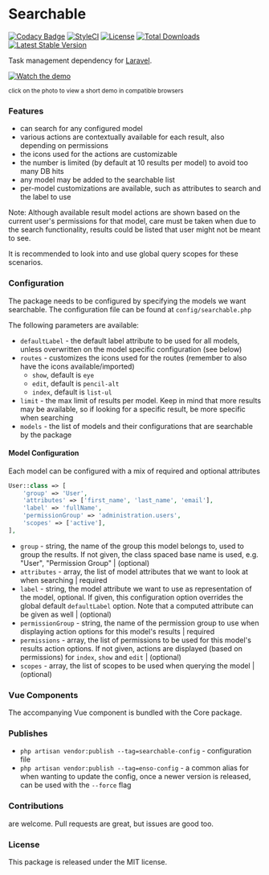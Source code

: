 # Searchable

[![Codacy Badge](https://api.codacy.com/project/badge/Grade/9bd280636d3840b696f6bf788820a6db)](https://www.codacy.com/app/laravel-enso/Searchable?utm_source=github.com&amp;utm_medium=referral&amp;utm_content=laravel-enso/Searchable&amp;utm_campaign=Badge_Grade)
[![StyleCI](https://github.styleci.io/repos/150948993/shield?branch=master)](https://github.styleci.io/repos/150948993)
[![License](https://poser.pugx.org/laravel-enso/searchable/license)](https://packagist.org/packages/laravel-enso/searchable)
[![Total Downloads](https://poser.pugx.org/laravel-enso/searchable/downloads)](https://packagist.org/packages/laravel-enso/searchable)
[![Latest Stable Version](https://poser.pugx.org/laravel-enso/searchable/version)](https://packagist.org/packages/laravel-enso/searchable)

Task management dependency for [Laravel](https://laravel.com).

[![Watch the demo](https://laravel-enso.github.io/searchable/screenshots/bulma_001_thumb.png)](https://laravel-enso.github.io/searchable/videos/bulma_demo_01.mp4)

<sup>click on the photo to view a short demo in compatible browsers</sup>

### Features

- can search for any configured model
- various actions are contextually available for each result, also depending on permissions
- the icons used for the actions are customizable
- the number is limited (by default at 10 results per model) to avoid too many DB hits
- any model may be added to the searchable list
- per-model customizations are available, such as attributes to search and the label to use 


Note: Although available result model actions are shown based on the current user's permissions for that model, 
care must be taken when due to the search functionality, results could be listed that user might not be meant to see.

It is recommended to look into and use global query scopes for these scenarios.    

### Configuration

The package needs to be configured by specifying the models we want searchable. The configuration file can be found
at `config/searchable.php` 

The following parameters are available:
*  `defaultLabel` - the default label attribute to be used for all models, 
unless overwritten on the model specific configuration (see below)
* `routes` - customizes the icons used for the routes (remember to also have the icons available/imported)
    - `show`, default is `eye` 
    - `edit`, default is `pencil-alt`
    - `index`, default is `list-ul`
* `limit` - the max limit of results per model. Keep in mind that more results may be available, so if looking for a specific result, 
 be more specific when searching
* `models` - the list of models and their configurations that are searchable by the package

#### Model Configuration

Each model can be configured with a mix of required and optional attributes

```php
User::class => [
    'group' => 'User',
    'attributes' => ['first_name', 'last_name', 'email'],
    'label' => 'fullName',
    'permissionGroup' => 'administration.users',
    'scopes' => ['active'],
],
```

* `group` - string, the name of the group this model belongs to, used to group the results. If not given, the class spaced base name is used, e.g. "User", "Permission Group" | (optional)
* `attributes` - array, the list of model attributes that we want to look at when searching | required
* `label` - string, the model attribute we want to use as representation of the model, optional. If given, this configuration option
overrides the global default `defaultLabel` option. Note that a computed attribute can be given as well | (optional)
* `permissionGroup` - string, the name of the permission group to use when displaying action options for this model's results | required
* `permissions` - array, the list of permissions to be used for this model's results action options. 
If not given, actions are displayed  (based on permissions) for `index`, `show` and `edit` | (optional)
* `scopes` - array, the list of scopes to be used when querying the model | (optional) 

### Vue Components

The accompanying Vue component is bundled with the Core package.

### Publishes

- `php artisan vendor:publish --tag=searchable-config` - configuration file
- `php artisan vendor:publish --tag=enso-config` - a common alias for when wanting to update the config,
once a newer version is released, can be used with the `--force` flag

### Contributions

are welcome. Pull requests are great, but issues are good too.

### License

This package is released under the MIT license.
